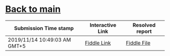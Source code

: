 # [Back to main](https://github.com/glaghari/database-assignement-2019)
|Submission Time stamp          | Interactive Link                                                                              | Resolved report                                                                              |
| ----------------------------- | --------------------------------------------------------------------------------------------- | -------------------------------------------------------------------------------------------- |
| 2019/11/14 10:49:03 AM GMT+5 | [Fiddle Link](https://dbfiddle.uk/?rdbms=oracle_11.2&fiddle=9a48cc894401fe06caacfc08f44c3c5a) | [Fiddle File](processed/csm-7/9a48cc894401fe06caacfc08f44c3c5a.md) |
